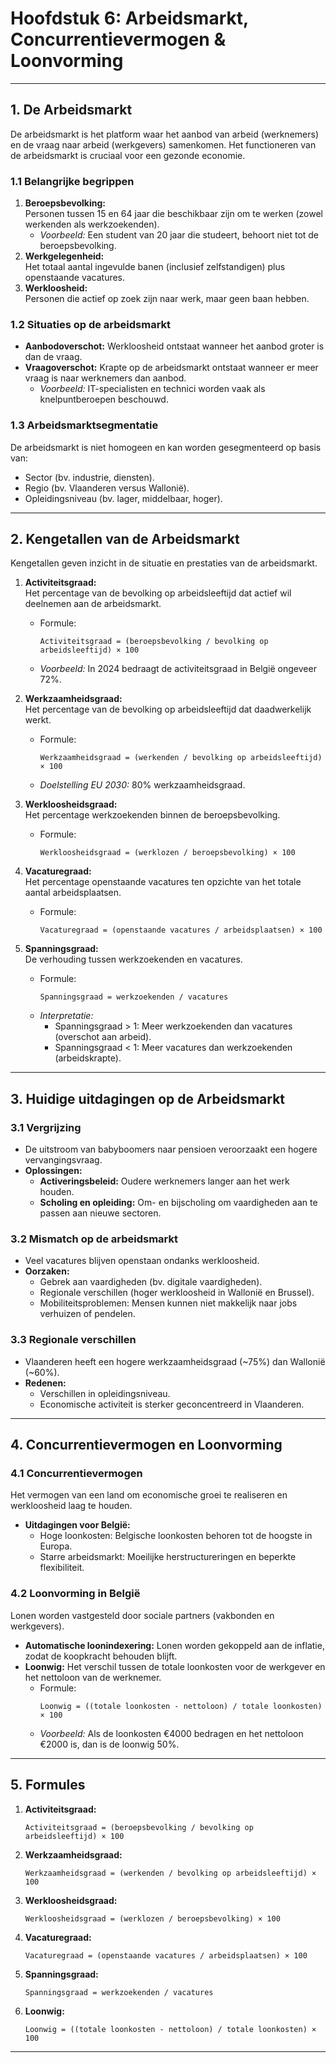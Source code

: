 # Hoofdstuk 6: Arbeidsmarkt, Concurrentievermogen & Loonvorming

---

## **1. De Arbeidsmarkt**

De arbeidsmarkt is het platform waar het aanbod van arbeid (werknemers) en de vraag naar arbeid (werkgevers) samenkomen. Het functioneren van de arbeidsmarkt is cruciaal voor een gezonde economie.

### **1.1 Belangrijke begrippen**
1. **Beroepsbevolking:**  
   Personen tussen 15 en 64 jaar die beschikbaar zijn om te werken (zowel werkenden als werkzoekenden).  
   - *Voorbeeld:* Een student van 20 jaar die studeert, behoort niet tot de beroepsbevolking.
2. **Werkgelegenheid:**  
   Het totaal aantal ingevulde banen (inclusief zelfstandigen) plus openstaande vacatures.
3. **Werkloosheid:**  
   Personen die actief op zoek zijn naar werk, maar geen baan hebben.  

### **1.2 Situaties op de arbeidsmarkt**
- **Aanbodoverschot:** Werkloosheid ontstaat wanneer het aanbod groter is dan de vraag.  
- **Vraagoverschot:** Krapte op de arbeidsmarkt ontstaat wanneer er meer vraag is naar werknemers dan aanbod.  
  - *Voorbeeld:* IT-specialisten en technici worden vaak als knelpuntberoepen beschouwd.

### **1.3 Arbeidsmarktsegmentatie**
De arbeidsmarkt is niet homogeen en kan worden gesegmenteerd op basis van:
- Sector (bv. industrie, diensten).  
- Regio (bv. Vlaanderen versus Wallonië).  
- Opleidingsniveau (bv. lager, middelbaar, hoger).  

---

## **2. Kengetallen van de Arbeidsmarkt**

Kengetallen geven inzicht in de situatie en prestaties van de arbeidsmarkt.

1. **Activiteitsgraad:**  
   Het percentage van de bevolking op arbeidsleeftijd dat actief wil deelnemen aan de arbeidsmarkt.  
   - Formule:  
     ```
     Activiteitsgraad = (beroepsbevolking / bevolking op arbeidsleeftijd) × 100
     ```  
   - *Voorbeeld:* In 2024 bedraagt de activiteitsgraad in België ongeveer 72%.

2. **Werkzaamheidsgraad:**  
   Het percentage van de bevolking op arbeidsleeftijd dat daadwerkelijk werkt.  
   - Formule:  
     ```
     Werkzaamheidsgraad = (werkenden / bevolking op arbeidsleeftijd) × 100
     ```  
   - *Doelstelling EU 2030:* 80% werkzaamheidsgraad.  

3. **Werkloosheidsgraad:**  
   Het percentage werkzoekenden binnen de beroepsbevolking.  
   - Formule:  
     ```
     Werkloosheidsgraad = (werklozen / beroepsbevolking) × 100
     ```  

4. **Vacaturegraad:**  
   Het percentage openstaande vacatures ten opzichte van het totale aantal arbeidsplaatsen.  
   - Formule:  
     ```
     Vacaturegraad = (openstaande vacatures / arbeidsplaatsen) × 100
     ```  

5. **Spanningsgraad:**  
   De verhouding tussen werkzoekenden en vacatures.  
   - Formule:  
     ```
     Spanningsgraad = werkzoekenden / vacatures
     ```  
   - *Interpretatie:*  
     - Spanningsgraad > 1: Meer werkzoekenden dan vacatures (overschot aan arbeid).  
     - Spanningsgraad < 1: Meer vacatures dan werkzoekenden (arbeidskrapte).

---

## **3. Huidige uitdagingen op de Arbeidsmarkt**

### **3.1 Vergrijzing**
- De uitstroom van babyboomers naar pensioen veroorzaakt een hogere vervangingsvraag.  
- **Oplossingen:**  
  - **Activeringsbeleid:** Oudere werknemers langer aan het werk houden.  
  - **Scholing en opleiding:** Om- en bijscholing om vaardigheden aan te passen aan nieuwe sectoren.

### **3.2 Mismatch op de arbeidsmarkt**
- Veel vacatures blijven openstaan ondanks werkloosheid.  
- **Oorzaken:**  
  - Gebrek aan vaardigheden (bv. digitale vaardigheden).  
  - Regionale verschillen (hoger werkloosheid in Wallonië en Brussel).  
  - Mobiliteitsproblemen: Mensen kunnen niet makkelijk naar jobs verhuizen of pendelen.  

### **3.3 Regionale verschillen**
- Vlaanderen heeft een hogere werkzaamheidsgraad (~75%) dan Wallonië (~60%).  
- **Redenen:**  
  - Verschillen in opleidingsniveau.  
  - Economische activiteit is sterker geconcentreerd in Vlaanderen.

---

## **4. Concurrentievermogen en Loonvorming**

### **4.1 Concurrentievermogen**
Het vermogen van een land om economische groei te realiseren en werkloosheid laag te houden.  
- **Uitdagingen voor België:**  
  - Hoge loonkosten: Belgische loonkosten behoren tot de hoogste in Europa.  
  - Starre arbeidsmarkt: Moeilijke herstructureringen en beperkte flexibiliteit.  

### **4.2 Loonvorming in België**
Lonen worden vastgesteld door sociale partners (vakbonden en werkgevers).  
- **Automatische loonindexering:** Lonen worden gekoppeld aan de inflatie, zodat de koopkracht behouden blijft.  
- **Loonwig:** Het verschil tussen de totale loonkosten voor de werkgever en het nettoloon van de werknemer.  
  - Formule:  
    ```
    Loonwig = ((totale loonkosten - nettoloon) / totale loonkosten) × 100
    ```  
  - *Voorbeeld:* Als de loonkosten €4000 bedragen en het nettoloon €2000 is, dan is de loonwig 50%.

---

## **5. Formules**

1. **Activiteitsgraad:**  
   ```
   Activiteitsgraad = (beroepsbevolking / bevolking op arbeidsleeftijd) × 100
   ```  

2. **Werkzaamheidsgraad:**  
   ```
   Werkzaamheidsgraad = (werkenden / bevolking op arbeidsleeftijd) × 100
   ```  

3. **Werkloosheidsgraad:**  
   ```
   Werkloosheidsgraad = (werklozen / beroepsbevolking) × 100
   ```  

4. **Vacaturegraad:**  
   ```
   Vacaturegraad = (openstaande vacatures / arbeidsplaatsen) × 100
   ```  

5. **Spanningsgraad:**  
   ```
   Spanningsgraad = werkzoekenden / vacatures
   ```  

6. **Loonwig:**  
   ```
   Loonwig = ((totale loonkosten - nettoloon) / totale loonkosten) × 100
   ```  

---
